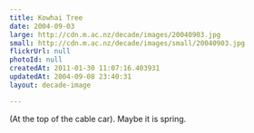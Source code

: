 ```yaml
---
title: Kowhai Tree
date: 2004-09-03
large: http://cdn.m.ac.nz/decade/images/20040903.jpg
small: http://cdn.m.ac.nz/decade/images/small/20040903.jpg
flickrUrl: null
photoId: null
createdAt: 2011-01-30 11:07:16.403931
updatedAt: 2004-09-08 23:40:31
layout: decade-image

---
```

(At the top of the cable car). Maybe it is spring.
